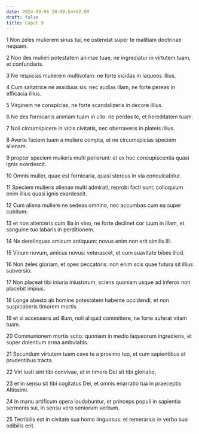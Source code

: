 ```yaml
---
date: 2024-09-06 20:00:54+02:00
draft: false
title: Caput 9
---
```





1 Non zeles mulierem sinus tui, ne ostendat super te malitiam doctrinae nequam.

2 Non des mulieri potestatem animae tuae, ne ingrediatur in virtutem tuam, et confundaris.

3 Ne respicias mulierem multivolam: ne forte incidas in laqueos illius.

4 Cum saltatrice ne assiduus sis: nec audias illam, ne forte pereas in efficacia illius.

5 Virginem ne conspicias, ne forte scandalizeris in decore illius.

6 Ne des fornicariis animam tuam in ullo: ne perdas te, et hereditatem tuam.

7 Noli circumspicere in vicis civitatis, nec oberraveris in plateis illius.

8 Averte faciem tuam a muliere compta, et ne circumspicias speciem alienam.

9 propter speciem mulieris multi perierunt: et ex hoc concupiscentia quasi ignis exardescit.

10 Omnis mulier, quae est fornicaria, quasi stercus in via conculcabitur.

11 Speciem mulieris alienae multi admirati, reprobi facti sunt. colloquium enim illius quasi ignis exardescit.

12 Cum aliena muliere ne sedeas omnino, nec accumbas cum ea super cubitum:

13 et non alterceris cum illa in vino, ne forte declinet cor tuum in illam, et sanguine tuo labaris in perditionem.

14 Ne derelinquas amicum antiquum: novus enim non erit similis illi.

15 Vinum novum, amicus novus: veterascet, et cum suavitate bibes illud.

16 Non zeles gloriam, et opes peccatoris: non enim scis quae futura sit illius subversio.

17 Non placeat tibi iniuria iniustorum, sciens quoniam usque ad inferos non placebit impius.

18 Longe abesto ab homine potestatem habente occidendi, et non suspicaberis timorem mortis.

19 et si accesseris ad illum, noli aliquid committere, ne forte auferat vitam tuam.

20 Communionem mortis scito: quoniam in medio laqueorum ingredieris, et super dolentium arma ambulabis.

21 Secundum virtutem tuam cave te a proximo tuo, et cum sapientibus et prudentibus tracta.

22 Viri iusti sint tibi convivae, et in timore Dei sit tibi gloriatio,

23 et in sensu sit tibi cogitatus Dei, et omnis enarratio tua in praeceptis Altissimi.

24 In manu artificum opera laudabuntur, et princeps populi in sapientia sermonis sui, in sensu vero seniorum verbum.

25 Terribilis est in civitate sua homo linguosus: et temerarius in verbo suo odibilis erit.

